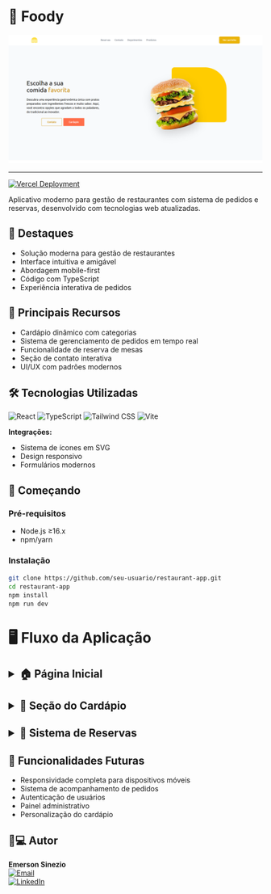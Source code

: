 # 🍔 Foody

<img src="./public/readme/home_page.png" alt="Preview do Foody"/>

---

[![Vercel Deployment](https://img.shields.io/badge/Deployed_on-Vercel-black?style=for-the-badge&logo=vercel)](https://foody-pearl-alpha.vercel.app/)

Aplicativo moderno para gestão de restaurantes com sistema de pedidos e reservas, desenvolvido com tecnologias web atualizadas.

## 🌟 Destaques

- Solução moderna para gestão de restaurantes
- Interface intuitiva e amigável
- Abordagem mobile-first
- Código com TypeScript
- Experiência interativa de pedidos

## 🔑 Principais Recursos

- Cardápio dinâmico com categorias
- Sistema de gerenciamento de pedidos em tempo real
- Funcionalidade de reserva de mesas
- Seção de contato interativa
- UI/UX com padrões modernos

## 🛠 Tecnologias Utilizadas

![React](https://img.shields.io/badge/React-61DAFB?style=for-the-badge&logo=react)
![TypeScript](https://img.shields.io/badge/TypeScript-3178C6?style=for-the-badge&logo=typescript)
![Tailwind CSS](https://img.shields.io/badge/Tailwind_CSS-06B6D4?style=for-the-badge&logo=tailwind-css)
![Vite](https://img.shields.io/badge/Vite-646CFF?style=for-the-badge&logo=vite)

**Integrações:**

- Sistema de ícones em SVG
- Design responsivo
- Formulários modernos

## 🚀 Começando

### Pré-requisitos

- Node.js ≥16.x
- npm/yarn

### Instalação

```bash
git clone https://github.com/seu-usuario/restaurant-app.git
cd restaurant-app
npm install
npm run dev
```

# 🖥️ Fluxo da Aplicação

## <details> <summary>🏠 Página Inicial</summary> <img src="./public/readme/home_page.png" alt="Homepage"> </details>

## <details> <summary>📝 Seção do Cardápio</summary> <img src="./public/readme/cardapio_page.png" alt="Cardápio"> </details>

## <details> <summary>📅 Sistema de Reservas</summary> <img src="./public/readme/reserve_page.png" alt="Reservas"> </details>

## 🚧 Funcionalidades Futuras

- Responsividade completa para dispositivos móveis
- Sistema de acompanhamento de pedidos
- Autenticação de usuários
- Painel administrativo
- Personalização do cardápio

## 👨💻 Autor

**Emerson Sinezio**  
[![Email](https://img.shields.io/badge/Contato-Email-blue?style=flat-square)](https://mailto:emerson.sineziio@gmail.com/)  
[![LinkedIn](https://img.shields.io/badge/Conectar-LinkedIn-blue?style=flat-square)](https://www.linkedin.com/in/emerson-sineziio)
